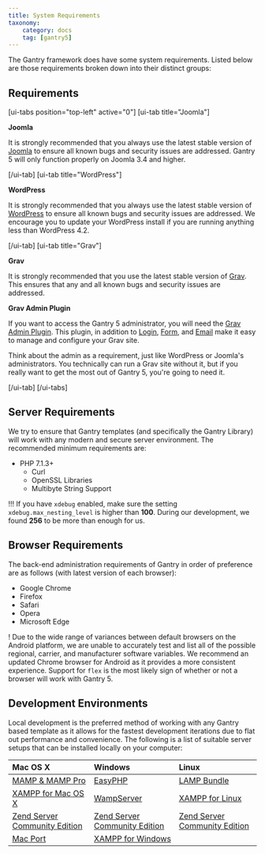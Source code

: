 ```yaml
---
title: System Requirements
taxonomy:
    category: docs
    tag: [gantry5]
---
```


The Gantry framework does have some system requirements. Listed below are those requirements broken down into their distinct groups:

Requirements
-------------------

[ui-tabs position="top-left" active="0"]
[ui-tab title="Joomla"]

**Joomla**

It is strongly recommended that you always use the latest stable version of [Joomla](https://www.joomla.org/) to ensure all known bugs and security issues are addressed. Gantry 5 will only function properly on Joomla 3.4 and higher.

[/ui-tab]
[ui-tab title="WordPress"]

**WordPress**

It is strongly recommended that you always use the latest stable version of [WordPress](https://wordpress.org/) to ensure all known bugs and security issues are addressed. We encourage you to update your WordPress install if you are running anything less than WordPress 4.2.

[/ui-tab]
[ui-tab title="Grav"]

**Grav**

It is strongly recommended that you use the latest stable version of [Grav](http://getgrav.org). This ensures that any and all known bugs and security issues are addressed.

**Grav Admin Plugin**

If you want to access the Gantry 5 administrator, you will need the [Grav Admin Plugin](https://github.com/getgrav/grav-plugin-admin). This plugin, in addition to [Login](https://github.com/getgrav/grav-plugin-login), [Form](https://github.com/getgrav/grav-plugin-form), and [Email](https://github.com/getgrav/grav-plugin-email) make it easy to manage and configure your Grav site.

Think about the admin as a requirement, just like WordPress or Joomla's administrators. You technically can run a Grav site without it, but if you really want to get the most out of Gantry 5, you're going to need it.

[/ui-tab]
[/ui-tabs]

## Server Requirements

We try to ensure that Gantry templates (and specifically the Gantry Library) will work with any modern and secure server environment. The recommended minimum requirements are:

* PHP 7.1.3+
    * Curl
    * OpenSSL Libraries
    * Multibyte String Support

!!! If you have `xdebug` enabled, make sure the setting ` xdebug.max_nesting_level` is higher than **100**. During our development, we found **256** to be more than enough for us.

## Browser Requirements

The back-end administration requirements of Gantry in order of preference are as follows (with latest version of each browser):

* Google Chrome
* Firefox
* Safari
* Opera
* Microsoft Edge

! Due to the wide range of variances between default browsers on the Android platform, we are unable to accurately test and list all of the possible regional, carrier, and manufacturer software variables. We recommend an updated Chrome browser for Android as it provides a more consistent experience. Support for `flex` is the most likely sign of whether or not a browser will work with Gantry 5.

## Development Environments

Local development is the preferred method of working with any Gantry based template as it allows for the fastest development iterations due to flat out performance and convenience. The following is a list of suitable server setups that can be installed locally on your computer:


| Mac OS X                                                                                              | Windows                                                                     | Linux                                                                       |
| :-----                                                                                                | :-----                                                                      | :-----                                                                      |
| [MAMP & MAMP Pro](http://www.mamp.info/)                                                              | [EasyPHP](http://www.easyphp.org/)                                          | [LAMP Bundle](http://en.wikipedia.org/wiki/LAMP_(software_bundle))          |
| [XAMPP for Mac OS X](http://www.apachefriends.org/en/xampp-macosx.html)                               | [WampServer](http://www.wampserver.com/en/)                                 | [XAMPP for Linux](http://www.apachefriends.org/en/xampp-linux.html)         |
| [Zend Server Community Edition](http://www.zend.com/en/products/server-ce/)                           | [Zend Server Community Edition](http://www.zend.com/en/products/server-ce/) | [Zend Server Community Edition](http://www.zend.com/en/products/server-ce/) |
| [Mac Port](http://www.techiecorner.com/174/how-to-install-apache-php-mysql-with-macport-in-mac-os-x/) | [XAMPP for Windows](http://www.apachefriends.org/en/xampp-windows.html)     |                                                                             |


